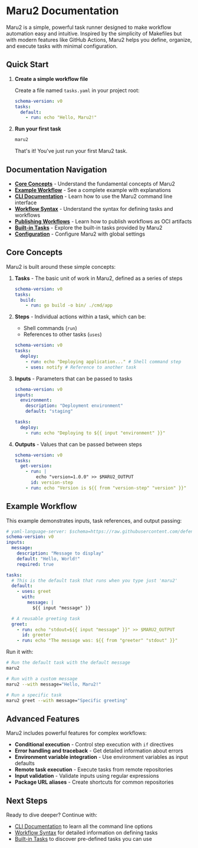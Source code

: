 # Maru2 Documentation

Maru2 is a simple, powerful task runner designed to make workflow automation easy and intuitive. Inspired by the simplicity of Makefiles but with modern features like GitHub Actions, Maru2 helps you define, organize, and execute tasks with minimal configuration.

## Quick Start

1. **Create a simple workflow file**

   Create a file named `tasks.yaml` in your project root:

   ```yaml
   schema-version: v0
   tasks:
     default:
       - run: echo "Hello, Maru2!"
   ```

2. **Run your first task**

   ```sh
   maru2
   ```

   That's it! You've just run your first Maru2 task.

## Documentation Navigation

- **[Core Concepts](#core-concepts)** - Understand the fundamental concepts of Maru2
- **[Example Workflow](#example-workflow)** - See a complete example with explanations
- **[CLI Documentation](cli.md)** - Learn how to use the Maru2 command line interface
- **[Workflow Syntax](syntax.md)** - Understand the syntax for defining tasks and workflows
- **[Publishing Workflows](publish.md)** - Learn how to publish workflows as OCI artifacts
- **[Built-in Tasks](builtins.md)** - Explore the built-in tasks provided by Maru2
- **[Configuration](config.md)** - Configure Maru2 with global settings

## Core Concepts

Maru2 is built around these simple concepts:

1. **Tasks** - The basic unit of work in Maru2, defined as a series of steps

   ```yaml
   schema-version: v0
   tasks:
     build:
       - run: go build -o bin/ ./cmd/app
   ```

2. **Steps** - Individual actions within a task, which can be:
   - Shell commands (`run`)
   - References to other tasks (`uses`)

   ```yaml
   schema-version: v0
   tasks:
     deploy:
       - run: echo "Deploying application..." # Shell command step
       - uses: notify # Reference to another task
   ```

3. **Inputs** - Parameters that can be passed to tasks

   ```yaml
   schema-version: v0
   inputs:
     environment:
       description: "Deployment environment"
       default: "staging"

   tasks:
     deploy:
       - run: echo "Deploying to ${{ input "environment" }}"
   ```

4. **Outputs** - Values that can be passed between steps

   ```yaml
   schema-version: v0
   tasks:
     get-version:
       - run: |
           echo "version=1.0.0" >> $MARU2_OUTPUT
         id: version-step
       - run: echo "Version is ${{ from "version-step" "version" }}"
   ```

## Example Workflow

This example demonstrates inputs, task references, and output passing:

```yaml
# yaml-language-server: $schema=https://raw.githubusercontent.com/defenseunicorns/maru2/main/maru2.schema.json
schema-version: v0
inputs:
  message:
    description: "Message to display"
    default: "Hello, World!"
    required: true

tasks:
  # This is the default task that runs when you type just 'maru2'
  default:
    - uses: greet
      with:
        message: |
          ${{ input "message" }}

  # A reusable greeting task
  greet:
    - run: echo "stdout=${{ input "message" }}" >> $MARU2_OUTPUT
      id: greeter
    - run: echo "The message was: ${{ from "greeter" "stdout" }}"
```

Run it with:

```sh
# Run the default task with the default message
maru2

# Run with a custom message
maru2 --with message="Hello, Maru2!"

# Run a specific task
maru2 greet --with message="Specific greeting"
```

## Advanced Features

Maru2 includes powerful features for complex workflows:

- **Conditional execution** - Control step execution with `if` directives
- **Error handling and traceback** - Get detailed information about errors
- **Environment variable integration** - Use environment variables as input defaults
- **Remote task execution** - Execute tasks from remote repositories
- **Input validation** - Validate inputs using regular expressions
- **Package URL aliases** - Create shortcuts for common repositories

## Next Steps

Ready to dive deeper? Continue with:

- [CLI Documentation](cli.md) to learn all the command line options
- [Workflow Syntax](syntax.md) for detailed information on defining tasks
- [Built-in Tasks](builtins.md) to discover pre-defined tasks you can use
